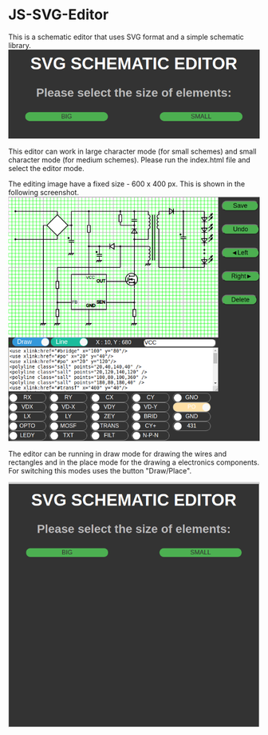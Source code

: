 # JS-SVG-Editor
This is a schematic editor that uses SVG format and a simple schematic library.
![Editor start screen](https://github.com/bigbigmdm/JS-SVG-Editor/raw/main/start_editor.png)

This editor can work in large character mode (for small schemes) and small character mode (for medium schemes). Please run the index.html file and select the editor mode.

The editing image have a fixed size - 600 x 400 px. This is shown in the following screenshot.
![Editor main screen](https://github.com/bigbigmdm/JS-SVG-Editor/raw/main/svg_editor_small.png)

The editor can be running in draw mode for drawing the wires and rectangles and in the place mode for the drawing a electronics components. For switching this modes uses the button "Draw/Place".

![Editor start screen](https://github.com/bigbigmdm/JS-SVG-Editor/blob/main/Peek%202022-02-01%2011-38.gif)
